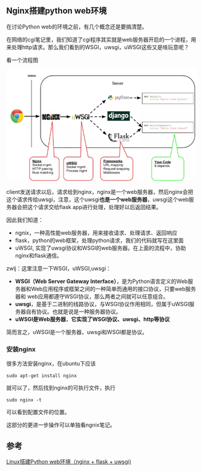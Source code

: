 ## Nginx搭建python web环境
在讨论Python web的环境之前，有几个概念还是要搞清楚。

在网络的cgi笔记里，我们知道了cgi程序其实就是web服务器开启的一个进程，用来处理http请求。那么我们看到的WSGI，uwsgi，uWSGI这些又是啥玩意呢？

看一个流程图

![](image/wsgi0.jpg)

client发送请求以后，请求给到nginx，nginx是一个web服务器，然后nginx会把这个请求传给uwsgi，注意，这个uwsgi**也是一个web服务器**，uwsgi这个web服务器会把这个请求交给flask app进行处理，处理好以后返回结果。

因此我们知道：

 - ngnix，一种高性能web服务器，用来接收请求、处理请求、返回响应
 - flask，python的web框架，处理python请求，我们的代码就写在这里面
 - uWSGI, 实现了uwsgi协议和WSGI的web服务器。在上面的流程中，协助nginx和flask通信。


zwlj：这里注意一下WSGI，uWSGI,uwsgi：

 - **WSGI（Web Server Gateway Interface）**，是为Python语言定义的Web服务器和Web应用程序或框架之间的一种简单而通用的接口协议，只要web服务器和 web应用都遵守WSGI协议，那么两者之间就可以任意组合。
 - **uwsgi**，是基于二进制的线路协议，与WSGI协议作用相同，但属于uWSGI服务器自有协议。也就是说是一种服务器协议。
 - **uWSGI是Web服务器**，**它实现了WSGI协议、uwsgi、http等协议**

简而言之，uWSGI是一个服务器，uwsgi和WSGI都是协议。

### 安装nginx
很多方法安装nginx，在ubuntu下应该

```
sudo apt-get install nginx
```

就可以了，然后找到nginx的可执行文件，执行

```
sudo nginx -t
```


可以看到配置文件的位置。

这部分的更进一步操作可以单独看ngnix笔记。



## 参考
[Linux搭建Python web环境（nginx + flask + uwsgi)](https://www.jianshu.com/p/85692a94e99b)